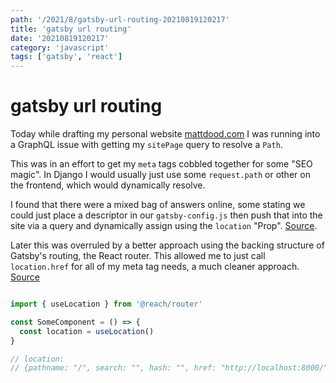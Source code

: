 ```yaml
---
path: '/2021/8/gatsby-url-routing-20210819120217'
title: 'gatsby url routing'
date: '20210819120217'
category: 'javascript'
tags: ['gatsby', 'react']
---
```


# gatsby url routing
Today while drafting my personal website [mattdood.com](https://mattdood.com)
I was running into a GraphQL issue with getting my `sitePage` query to resolve
a `Path`.

This was in an effort to get my `meta` tags cobbled together for some "SEO magic".
In Django I would usually just use some `request.path` or other on the frontend,
which would dynamically resolve.

I found that there were a mixed bag of answers online, some stating we could just
place a descriptor in our `gatsby-config.js` then push that into the site via
a query and dynamically assign using the `location` "Prop". [Source](https://css-tricks.com/how-to-the-get-current-page-url-in-gatsby/).

Later this was overruled by a better approach using the backing structure of
Gatsby's routing, the React router. This allowed me to just call `location.href`
for all of my meta tag needs, a much cleaner approach. [Source](https://stackoverflow.com/a/67086455/12387496)

```javascript

import { useLocation } from '@reach/router'

const SomeComponent = () => {
  const location = useLocation()
}

// location:
// {pathname: "/", search: "", hash: "", href: "http://localhost:8000/", origin: "http://localhost:8000", …}

```

